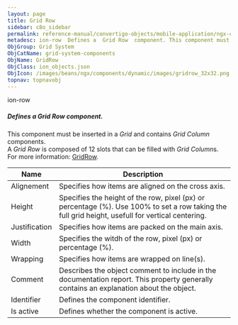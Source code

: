 ```yaml
---
layout: page
title: Grid Row
sidebar: c8o_sidebar
permalink: reference-manual/convertigo-objects/mobile-application/ngx-components/grid-system-components/grid-row/
metadesc: ion-row  Defines a  Grid Row  component. This component must be inserted in a  Grid  and contains  Grid Column  components. A  Grid Row  is composed o
ObjGroup: Grid System
ObjCatName: grid-system-components
ObjName: GridRow
ObjClass: ion_objects.json
ObjIcon: /images/beans/ngx/components/dynamic/images/gridrow_32x32.png
topnav: topnavobj
---
```

ion-row<br/>

##### Defines a <i>Grid Row</i> component.<br/>
This component must be inserted in a <i>Grid</i> and contains <i>Grid Column</i> components.<br/>
A <i>Grid Row</i> is composed of 12 slots that can be filled with <i>Grid Column</i>s.<br/>
 For more information: <a href='https://ionic-docs-o31kiyk8l-ionic1.vercel.app/docs/api/row'>GridRow</a>.

Name | Description 
--- | ---
Alignement | Specifies how items are aligned on the cross axis.
Height | Specifies the height of the row, pixel (px) or percentage (%). Use 100% to set a row taking the full grid height, usefull for vertical centering.
Justification | Specifies how items are packed on the main axis.
Width | Specifies the witdh of the row, pixel (px) or percentage (%).
Wrapping | Specifies how items are wrapped on line(s).
Comment | Describes the object comment to include in the documentation report.  This property generally contains an explanation about the object. 
Identifier | Defines the component identifier.  
Is active | Defines whether the component is active. 

